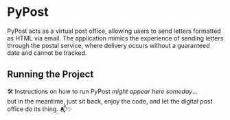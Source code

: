 # PyPost

PyPost acts as a virtual post office, allowing users to send letters formatted as HTML via email. The application mimics the experience of sending letters through the postal service, where delivery occurs without a guaranteed date and cannot be tracked. 

## Running the Project

🛠️ Instructions on how to run PyPost *might appear here someday*…  
but in the meantime, just sit back, enjoy the code, and let the digital post office do its thing. 📬✨

